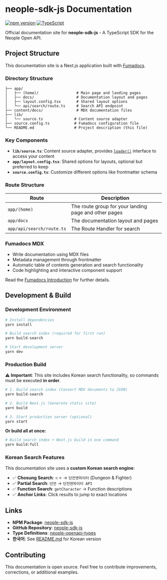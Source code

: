 # neople-sdk-js Documentation

[![npm version](https://badge.fury.io/js/neople-sdk-js.svg)](https://www.npmjs.com/package/neople-sdk-js)
[![TypeScript](https://img.shields.io/badge/%3C%2F%3E-TypeScript-%230074c1.svg)](http://www.typescriptlang.org/)

Official documentation site for **neople-sdk-js** - A TypeScript SDK for the Neople Open API.

## Project Structure

This documentation site is a Next.js application built with [Fumadocs](https://fumadocs.dev).

### Directory Structure

```
├── app/
│   ├── (home)/                 # Main page and landing pages
│   ├── docs/                   # Documentation layout and pages
│   ├── layout.config.tsx       # Shared layout options
│   └── api/search/route.ts     # Search API endpoint
├── content/docs/               # MDX documentation files
├── lib/
│   └── source.ts              # Content source adapter
├── source.config.ts           # Fumadocs configuration file
└── README.md                  # Project description (this file)
```

### Key Components

- **`lib/source.ts`**: Content source adapter, provides [`loader()`](https://fumadocs.dev/docs/headless/source-api) interface to access your content
- **`app/layout.config.tsx`**: Shared options for layouts, optional but preferred to keep
- **`source.config.ts`**: Customize different options like frontmatter schema

### Route Structure

| Route                     | Description                                           |
| ------------------------- | ----------------------------------------------------- |
| `app/(home)`              | The route group for your landing page and other pages |
| `app/docs`                | The documentation layout and pages                    |
| `app/api/search/route.ts` | The Route Handler for search                          |

### Fumadocs MDX

- Write documentation using MDX files
- Metadata management through frontmatter
- Automatic table of contents generation and search functionality
- Code highlighting and interactive component support

Read the [Fumadocs Introduction](https://fumadocs.dev/docs/mdx) for further details.

## Development & Build

### Development Environment

```bash
# Install dependencies
yarn install

# Build search index (required for first run)
yarn build-search

# Start development server
yarn dev
```

### Production Build

⚠️ **Important**: This site includes Korean search functionality, so commands must be executed **in order**.

```bash
# 1. Build search index (Convert MDX documents to JSON)
yarn build-search

# 2. Build Next.js (Generate static site)
yarn build

# 3. Start production server (optional)
yarn start
```

**Or build all at once:**
```bash
# Build search index + Next.js build in one command
yarn build:full
```

### Korean Search Features

This documentation site uses a **custom Korean search engine**:
- ✅ **Chosung Search**: `ㄷㅈ` → `던전앤파이터` (Dungeon & Fighter)
- ✅ **Partial Search**: `던전` → `던전앤파이터 API`
- ✅ **Function Search**: `getCharacter` → Function descriptions
- ✅ **Anchor Links**: Click results to jump to exact locations

## Links

- **NPM Package**: [neople-sdk-js](https://www.npmjs.com/package/neople-sdk-js)
- **GitHub Repository**: [neople-sdk-js](https://github.com/crowrish/neople-sdk-js)
- **Type Definitions**: [neople-openapi-types](https://www.npmjs.com/package/neople-openapi-types)
- **한국어**: See [README.md](README.md) for Korean version

## Contributing

This documentation is open source. Feel free to contribute improvements, corrections, or additional examples.
